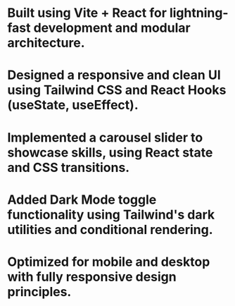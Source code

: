 # Built using Vite + React for lightning-fast development and modular architecture.

# Designed a responsive and clean UI using Tailwind CSS and React Hooks (useState, useEffect).

# Implemented a carousel slider to showcase skills, using React state and CSS transitions.

# Added Dark Mode toggle functionality using Tailwind's dark utilities and conditional rendering.

# Optimized for mobile and desktop with fully responsive design principles.

